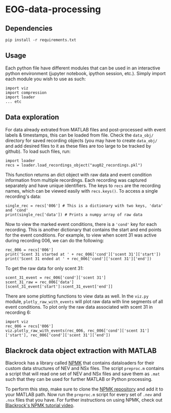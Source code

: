 # EOG-data-processing


## Dependencies
`pip install -r requirements.txt`

## Usage
Each python file have different modules that can be used in an interactive python environment (jupyter notebook, ipython session, etc.). Simply import each module you wish to use as such:
```
import viz
import compression
import loader
... etc
```
## Data exploration
For data already extrated from MATLAB files and post-processed with event labels & timestamps, this can be loaded from file. Check the `data_obj/` directory for saved recording objects (you may have to create `data_obj/` and add desired files to it as these files are too large to be tracked by github). To load such files, run:

```
import loader
recs = loader.load_recordings_object("aug02_recordings.pkl")
```

This function returns an dict object with raw data and event condition information from multiple recordings. Each recording was captured separately and have unique identifiers. The keys to `recs` are the recording names, which can be viewed easily with `recs.keys()`. To access a single recording's data:

```
single_rec = recs['006'] # This is a dictionary with two keys, 'data' and 'cond'
print(single_rec['data']) # Prints a numpy array of raw data
```
Now to view the marked event conditions, there is a `'cond'` key for each recording. This is another dictionary that contains the start and end points for the event conditions. For example, to view when scent 31 was active during recording 006, we can do the following:

```
rec_006 = recs['006']
print('Scent 31 started at ' + rec_006['cond']['scent 31']['start'])
print('Scent 31 ended at ' + rec_006['cond']['scent 31']['end'])
```
To get the raw data for only scent 31:
```
scent_31_event = rec_006['cond']['scent 31']
scent_31_raw = rec_006['data'][scent_31_event['start']:scent_31_event['end']]
```
There are some plotting functions to view data as well. In the `viz.py` module, `plotly_raw_with_events` will plot raw data with line segments of all event conditions. To plot only the raw data associated with scent 31 in recording 6:
```
import viz
rec_006 = recs['006']
viz.plotly_raw_with_events(rec_006, rec_006['cond']['scent 31']['start'], rec_006['cond']['scent 31']['end'])
```

## Blackrock data object extraction with MATLAB
Blackrock has a library called [NPMK](https://github.com/BlackrockMicrosystems/NPMK) that contains dataloaders for their custom data structures of NEV and NSx files. The script `preproc.m` contains a script that will read one set of NEV and NSx files and save them as `.mat` such that they can be used for further MATLAB or Python processing. 

To perform this step, make sure to clone the [NPMK repository](https://github.com/BlackrockMicrosystems/NPMK) and add it to your MATLAB path. Now run the `preproc.m` script for every set of `.nev` and `.nsx` files that you have. For further instructions on using NPMK, check out [Blackrock's NPMK tutorial video](https://www.youtube.com/watch?v=amPdC7mW68I).
